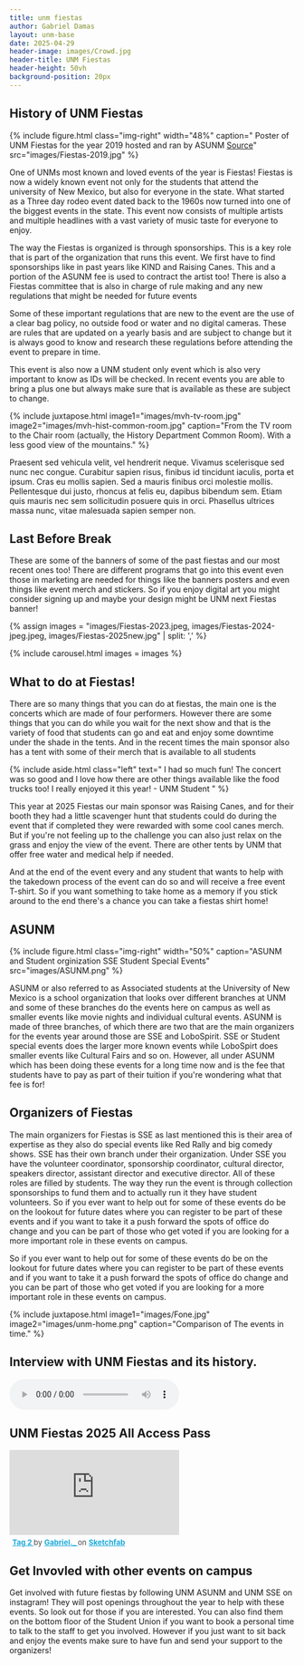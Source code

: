 ```yaml
---
title: unm fiestas
author: Gabriel Damas
layout: unm-base
date: 2025-04-29
header-image: images/Crowd.jpg
header-title: UNM Fiestas
header-height: 50vh
background-position: 20px
---
```



## History of UNM Fiestas


{% include figure.html class="img-right" width="48%" caption=" Poster of UNM Fiestas for the year 2019 hosted and ran by ASUNM [Source](https://news.unm.edu/news/asunms-student-special-events-hosts-fiestas-2019)" src="images/Fiestas-2019.jpg" %}

One of UNMs most known and loved events of the year is Fiestas! Fiestas is now a widely known event not only for the students that attend the university of New Mexico,  but also for everyone in the state. What started as a Three day rodeo event dated back to the 1960s now turned into one of the biggest events in the state. This event now consists of multiple artists and multiple headlines with a vast variety of music taste for everyone to enjoy. 

The way the Fiestas is organized is through sponsorships. This is a key role that is part of the organization that runs this event. We first have to find sponsorships like in past years like KIND and Raising Canes. This and a portion of the ASUNM fee is used to contract the artist too! There is also a Fiestas committee that is also in charge of rule making and any new regulations that might be needed for future events

Some of these important regulations that are new to the event are the use of a clear bag policy, no outside food or water and no digital cameras. These are rules that are updated on a yearly basis and are subject to change but it is always good to know and research these regulations before attending the event to prepare in time.

This event is also now a UNM student only event which is also very important to know as IDs will be checked. In recent events you are able to bring a plus one but always make sure that is available as these are subject to change.



{% include juxtapose.html
image1="images/mvh-tv-room.jpg"
image2="images/mvh-hist-common-room.jpg"
caption="From the TV room to the Chair room (actually, the History Department Common Room). With a less good view of the mountains."
%}


Praesent sed vehicula velit, vel hendrerit neque. Vivamus scelerisque sed nunc nec congue. Curabitur sapien risus, finibus id tincidunt iaculis, porta et ipsum. Cras eu mollis sapien. Sed a mauris finibus orci molestie mollis. Pellentesque dui justo, rhoncus at felis eu, dapibus bibendum sem. Etiam quis mauris nec sem sollicitudin posuere quis in orci. Phasellus ultrices massa nunc, vitae malesuada sapien semper non.


## Last Before Break
These are some of the banners of some of the past fiestas and our most recent ones too! There are different programs that go into this event even those in marketing are needed for things like the banners posters and even things like event merch and stickers. So if you enjoy digital art you might consider signing up and maybe your design might be UNM next Fiestas banner!


{% assign images = 
"images/Fiestas-2023.jpeg,
images/Fiestas-2024-jpeg.jpeg,
images/Fiestas-2025new.jpg" | split: ','
%}

{% include carousel.html
images = images 
%}



## What to do at Fiestas!
There are so many things that you can do at fiestas, the main one is the concerts which are made of four performers. However there are some things that you can do while you wait for the next show and that is the variety of food that students can go and eat and enjoy some downtime under the shade in the tents. And in the recent times the main sponsor also has a tent with some of their merch that is available to all students

{% include aside.html class="left" text="
I had so much fun! The concert was so good and I love how there are other things available like the food trucks too! I really enjoyed it this year! - UNM Student
" %}

This year at 2025 Fiestas our main sponsor was Raising Canes, and for their booth they had a little scavenger hunt that students could do during the event that if completed they were rewarded with some cool canes merch. But if you're not feeling up to the challenge you can also just relax on the grass and enjoy the view of the event. There are other tents by UNM that offer free water and medical help if needed. 

And at the end of the event every and any student that wants to help with the takedown process of the event can do so and will receive a free event T-shirt. So if you want something to take home as a memory if you stick around to the end there's a chance you can take a fiestas shirt home!






## ASUNM
{% include figure.html
class="img-right"
width="50%"
caption="ASUNM and Student orginization SSE Student Special Events"
src="images/ASUNM.png"
%}

ASUNM or also referred to as Associated students at the University of New Mexico is a school organization that looks over different branches at UNM and some of these branches do the events here on campus as well as smaller events like movie nights and individual cultural events. ASUNM is made of three branches, of which there are two that are the main organizers for the events year around those are SSE and LoboSpirit. SSE or Student special events does the larger more known events while LoboSpirt does smaller events like Cultural Fairs and so on. However, all under ASUNM which has been doing these events for a long time now and is the fee that students have to pay as part of their tuition if you're wondering what that fee is for! 


## Organizers of Fiestas
The main organizers for Fiestas is SSE as last mentioned this is their area of expertise as they also do special events like Red Rally and big comedy shows. SSE has their own branch under their organization. Under SSE you have the volunteer coordinator, sponsorship coordinator, cultural director, speakers director, assistant director and executive director. All of these roles are filled by students. The way they run the event is through collection sponsorships to fund them and to actually run it they have student volunteers. So if you ever want to help out for some of these events do be on the lookout for future dates where you can register to be part of these events and if you want to take it a push forward the spots of office do change and you can be part of those who get voted if you are looking for a more important role in these events on campus. 

So if you ever want to help out for some of these events do be on the lookout for future dates where you can register to be part of these events and if you want to take it a push forward the spots of office do change and you can be part of those who get voted if you are looking for a more important role in these events on campus. 


{% include juxtapose.html
image1="images/Fone.jpg"
image2="images/unm-home.png"
caption="Comparison of The events in time."
%}



## Interview with UNM Fiestas and its history.
<audio controls src="AiVoice.wav"></audio>

## UNM Fiestas 2025 All Access Pass

<div class="sketchfab-embed-wrapper"> <iframe title="Tag 2" frameborder="0" allowfullscreen mozallowfullscreen="true" webkitallowfullscreen="true" allow="autoplay; fullscreen; xr-spatial-tracking" xr-spatial-tracking execution-while-out-of-viewport execution-while-not-rendered web-share src="https://sketchfab.com/models/8e8c650f56d7438e937da9f6b1559096/embed"> </iframe> <p style="font-size: 13px; font-weight: normal; margin: 5px; color: #4A4A4A;"> <a href="https://sketchfab.com/3d-models/tag-2-8e8c650f56d7438e937da9f6b1559096?utm_medium=embed&utm_campaign=share-popup&utm_content=8e8c650f56d7438e937da9f6b1559096" target="_blank" rel="nofollow" style="font-weight: bold; color: #1CAAD9;"> Tag 2 </a> by <a href="https://sketchfab.com/._Gabriel._?utm_medium=embed&utm_campaign=share-popup&utm_content=8e8c650f56d7438e937da9f6b1559096" target="_blank" rel="nofollow" style="font-weight: bold; color: #1CAAD9;"> Gabriel._ </a> on <a href="https://sketchfab.com?utm_medium=embed&utm_campaign=share-popup&utm_content=8e8c650f56d7438e937da9f6b1559096" target="_blank" rel="nofollow" style="font-weight: bold; color: #1CAAD9;">Sketchfab</a></p></div>


## Get Invovled with other events on campus
Get involved with future fiestas by following UNM ASUNM and UNM SSE on instagram! They will post openings throughout the year to help with these events. So look out for those if you are interested. You can also find them on the bottom floor of the Student Union if you want to book a personal time to talk to the staff to get you involved. However if you just want to sit back and enjoy the events make sure to have fun and send your support to the organizers! 

